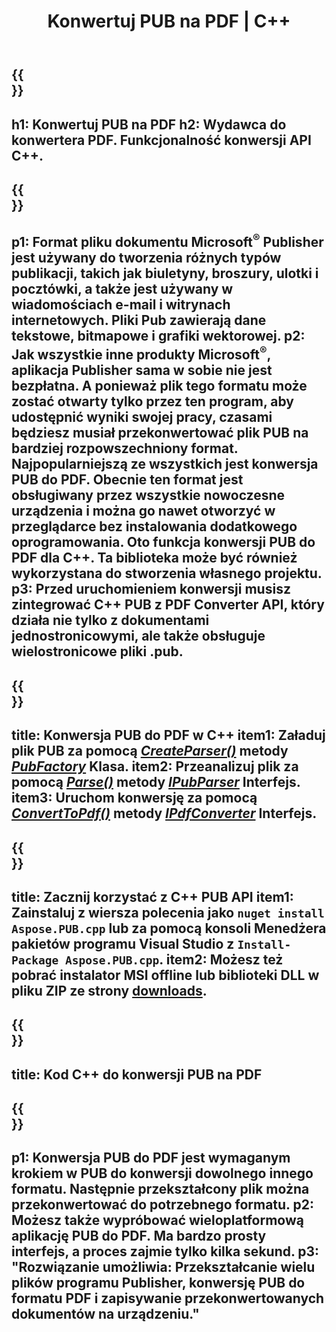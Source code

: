 ﻿---
translation: true
template: /_templates/conversion-child.md
title: Konwertuj PUB na PDF | C++
description: Konwertuj PUB na PDF za pomocą interfejsu API C++ w systemach Windows, Linux i Mac OS X. Funkcja konwersji programu Publisher, którą można łatwo zintegrować z własnym rozwiązaniem.
url: /cpp/conversion/pub-to-pdf/
metakeywords: pub na pdf c++, konwersja pub na pdf cpp, c++ pub na pdf, wydawca na pdf c++
family: pub
platformtag: cpp
feature: conversion
---

{{<section banner>}}
---
h1: Konwertuj PUB na PDF
h2: Wydawca do konwertera PDF. Funkcjonalność konwersji API С++.
---

{{<section overview>}}
---
p1: Format pliku dokumentu Microsoft<sup>®</sup> Publisher jest używany do tworzenia różnych typów publikacji, takich jak biuletyny, broszury, ulotki i pocztówki, a także jest używany w wiadomościach e-mail i witrynach internetowych. Pliki Pub zawierają dane tekstowe, bitmapowe i grafiki wektorowej.
p2: Jak wszystkie inne produkty Microsoft<sup>®</sup>, aplikacja Publisher sama w sobie nie jest bezpłatna. A ponieważ plik tego formatu może zostać otwarty tylko przez ten program, aby udostępnić wyniki swojej pracy, czasami będziesz musiał przekonwertować plik PUB na bardziej rozpowszechniony format. Najpopularniejszą ze wszystkich jest konwersja PUB do PDF. Obecnie ten format jest obsługiwany przez wszystkie nowoczesne urządzenia i można go nawet otworzyć w przeglądarce bez instalowania dodatkowego oprogramowania. Oto funkcja konwersji PUB do PDF dla C++. Ta biblioteka może być również wykorzystana do stworzenia własnego projektu.
p3: Przed uruchomieniem konwersji musisz zintegrować C++ PUB z PDF Converter API, który działa nie tylko z dokumentami jednostronicowymi, ale także obsługuje wielostronicowe pliki .pub.
---

{{<section feature1>}}
---
title: Konwersja PUB do PDF w C++
item1: Załaduj plik PUB za pomocą [*CreateParser()*](https://reference.aspose.com/pub/cpp/class/aspose.pub.pub_factory#a88c04c4c35d45ee8febc7e1554d03c4b) metody [*PubFactory*](https://reference.aspose.com/pub/cpp/class/aspose.pub.pub_factory) Klasa.
item2: Przeanalizuj plik za pomocą [*Parse()*](https://reference.aspose.com/pub/cpp/class/aspose.pub.i_pub_parser#ae9fc7043f382a5b4a7b694f0fe477915) metody [*IPubParser*](https://reference.aspose.com/pub/cpp/class/aspose.pub.i_pub_parser) Interfejs.
item3: Uruchom konwersję za pomocą [*ConvertToPdf()*](https://reference.aspose.com/pub/cpp/class/aspose.pub.i_pdf_converter#acdea381bc8f2a2799e73a039b09ecdb5) metody [*IPdfConverter*](https://reference.aspose.com/pub/cpp/class/aspose.pub.i_pdf_converter) Interfejs.
---

{{<section feature2>}}
---
title: Zacznij korzystać z C++ PUB API
item1: Zainstaluj z wiersza polecenia jako ```nuget install Aspose.PUB.cpp``` lub za pomocą konsoli Menedżera pakietów programu Visual Studio z ```Install-Package Aspose.PUB.cpp```.
item2: Możesz też pobrać instalator MSI offline lub biblioteki DLL w pliku ZIP ze strony [downloads](https://releases.aspose.com/pub/cpp/).
---

{{<section codeexample>}}
---
title: Kod C++ do konwersji PUB na PDF
---

{{<section summary>}}
---
p1: Konwersja PUB do PDF jest wymaganym krokiem w PUB do konwersji dowolnego innego formatu. Następnie przekształcony plik można przekonwertować do potrzebnego formatu.
p2: Możesz także wypróbować wieloplatformową aplikację PUB do PDF. Ma bardzo prosty interfejs, a proces zajmie tylko kilka sekund.
p3: "Rozwiązanie umożliwia: Przekształcanie wielu plików programu Publisher, konwersję PUB do formatu PDF i zapisywanie przekonwertowanych dokumentów na urządzeniu."
---